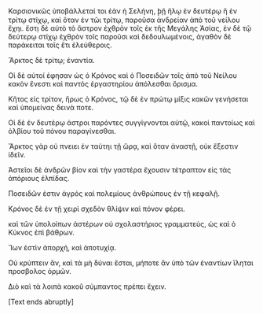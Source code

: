 Καρσιονικῶς ὑποβάλλεταί τοι ἐὰν ἡ Σελήνη, ϸῇ ἥλῳ ἐν δευτέρῳ ἢ ἐν τρίτῳ στίχῳ, καὶ ὅταν ἐν τῶι τρίτῳ, παροῦσα ἀνδρείαν ἀπὸ τοῦ νείλου ἔχηι. ἔστ̣ι δὲ αὐτὸ τὸ ἄστρον ἐχθρὸν τοῖς ἐκ τῆς Μεγάλης Ἀσίας, ἐν δὲ τῷ δεύτερῳ στίχῳ ἐχθρὸν τοῖς παροῦσι καὶ δεδουλωμένοις, ἀγαθὸν δὲ παράκειται τοῖς ἔτι ἐλεύθεροις.

Ἄρκτος δὲ τρίτῳ; ἐναντία.

Οἱ δὲ αὐτοί ἐφησαν ὡς ὁ Κρόνος καὶ ὁ Ποσειδῶν τοῖς ἀπὸ τοῦ Νείλου κακὸν ἔνεστι καὶ παντὸς ἐργαστηρίου ἀπόλεσθαι ὅρισμα.

Κῆτος εἰς τρίτον, ἥρως ὁ Κρόνος, τῷ δὲ ἐν πρώτῳ μίξις κακῶν γενήσεται καὶ ὑπομείνας δεινὰ ποτε.

Οἱ δὲ ἐν δευτέρῳ ἀστροι παρόντες συγγίγνονται αὑτῷ, κακοὶ παντοίως καὶ ὀλβίου τοῦ πόνου παραγίνεσθαι.

Ἄρκτος γὰρ οὐ πνειει ἐν ταύτηι τῇ ὥρᾳ, καὶ ὅταν ἀναστῇ, οὐκ ἔξεστιν ἰδεῖν.

Ἀστεῖοι δὲ ἀνδρῶν βίον καὶ τὴν γαστέρα ἔχουσιν τέτραπτον εἰς τὰς ἀπόριους ἐλπίδας.

Ποσειδῶν ἐστιν ἀγρός καὶ πολεμίους ἀνθρώπους ἐν τῇ κεφαλῇ.

Κρόνος δὲ ἐν τῇ χειρὶ σχεδὸν θλίψιν καὶ πόνον φέρει.

καὶ τῶν ὑπολοίπων ἀστέρων οὐ σχολαστήριος γραμματεὺς, ὡς καὶ ὁ Κύκνος ἐπὶ βάθρων.

Ἴων ἐστὶν ἀπορχή, καὶ ἀποτυχίᾳ.

Οὐ κρύπτειν ἄν, καὶ τὰ μὴ δύναι ἔσται, μήποτε ἄν ὑπὸ τῶν ἐναντίων ἵληται προσβολος ὁρμῶν.

Διὸ καὶ τὰ λοιπὰ κακοῦ σύμπαντος πρέπει ἔχειν.

[Text ends abruptly]